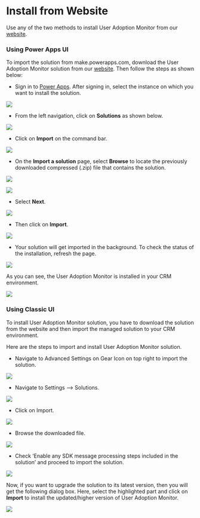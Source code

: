 # Install from Website

Use any of the two methods to install User Adoption Monitor from our [website](https://www.inogic.com/product/productivity-apps/user-adoption-monitor-in-dynamics-crm).

### Using Power Apps UI

To import the solution from make.powerapps.com, download the User Adoption Monitor solution from our [website](https://www.inogic.com/product/productivity-apps/user-adoption-monitor-in-dynamics-crm). Then follow the steps as shown below:

* Sign in to [Power Apps](https://make.powerapps.com/?utm\_source=padocs\&utm\_medium=linkinadoc\&utm\_campaign=referralsfromdoc). After signing in, select the instance on which you want to install the solution.

![](../../.gitbook/assets/u1.png)

* From the left navigation, click on **Solutions** as shown below.

![](../../.gitbook/assets/u2.png)

* Click on **Import** on the command bar.

![](<../../.gitbook/assets/u3 (1).png>)

* &#x20;On the **Import a solution** page, select **Browse** to locate the previously downloaded compressed (.zip) file that contains the solution.

![](../../.gitbook/assets/u4.png)

![](<../../.gitbook/assets/u5 (2).png>)

* Select **Next**.

![](../../.gitbook/assets/u6.png)

* Then click on **Import**.

![](../../.gitbook/assets/u7.png)

* Your solution will get imported in the background. To check the status of the installation, refresh the page.

![](../../.gitbook/assets/u8.png)

As you can see, the User Adoption Monitor is installed in your CRM environment.

![](../../.gitbook/assets/u9.png)

### Using Classic UI <a href="#using-classic-ui" id="using-classic-ui"></a>

To install User Adoption Monitor solution, you have to download the solution from the website and then import the managed solution to your CRM environment.

Here are the steps to import and install User Adoption Monitor solution.

* Navigate to Advanced Settings on Gear Icon on top right to import the solution.

![](<../../.gitbook/assets/11 (10).png>)

* Navigate to Settings --> Solutions.

![](<../../.gitbook/assets/12 (5).png>)

* Click on Import.

![](<../../.gitbook/assets/13 (1).png>)

* Browse the downloaded file.

![](<../../.gitbook/assets/u5 (1).png>)

* Check ‘Enable any SDK message processing steps included in the solution’ and proceed to import the solution.

![](<../../.gitbook/assets/15 (3).png>)

Now, if you want to upgrade the solution to its latest version, then you will get the following dialog box. Here, select the highlighted part and click on **Import** to install the updated/higher version of User Adoption Monitor.

![](../../.gitbook/assets/UpgradeAndOverwrite.jpg)

